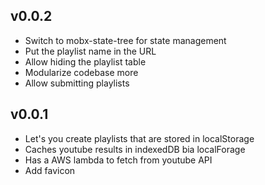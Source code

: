 ## v0.0.2

- Switch to mobx-state-tree for state management
- Put the playlist name in the URL
- Allow hiding the playlist table
- Modularize codebase more
- Allow submitting playlists

## v0.0.1

- Let's you create playlists that are stored in localStorage
- Caches youtube results in indexedDB bia localForage
- Has a AWS lambda to fetch from youtube API
- Add favicon
